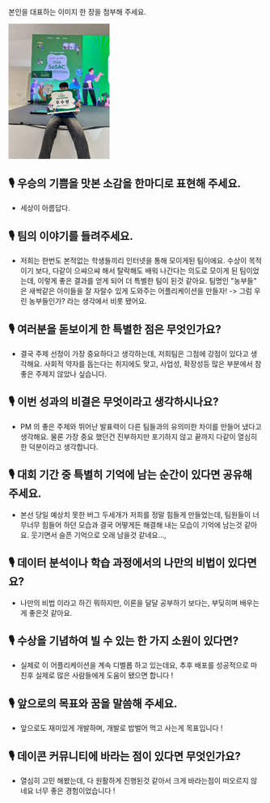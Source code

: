 본인을 대표하는 이미지 한 장을 첨부해 주세요.

<img src="./assets/이지훈.JPG" width="200" highth = "200">

## 🎙️ 우승의 기쁨을 맛본 소감을 한마디로 표현해 주세요.
- 세상이 아름답다.

## 🎙️ 팀의 이야기를 들려주세요.
- 저희는 한번도 본적없는 학생들끼리 인터넷을 통해 모이게된 팀이에요. 수상이 목적이기 보다, 다같이 으쌰으쌰 해서 탈락해도 배워 나간다는 의도로 모이게 된 팀이었는데, 이렇게 좋은 결과를 얻게 되어 더 특별한 팀이 된것 같아요. 팀명인 "농부들" 은 새싹같은 아이들을 잘 자랄수 있게 도와주는 어플리케이션을 만들자! -> 그럼 우린 농부들인가? 라는 생각에서 비롯 됐어요.
  
## 🎙️ 여러분을 돋보이게 한 특별한 점은 무엇인가요?
- 결국 주제 선정이 가장 중요하다고 생각하는데, 저희팀은 그점에 강점이 있다고 생각해요. 사회적 약자를 돕는다는 취지에도 맞고, 사업성, 확장성등 많은 부분에서 참 좋은 주제지 않았나 싶습니다. 

## 🎙️ 이번 성과의 비결은 무엇이라고 생각하시나요?
- PM 의 좋은 주제와 뛰어난 발표력이 다른 팀들과의 유의미한 차이를 만들어 냈다고 생각해요. 물론 가장 중요 했던건 진부하지만 포기하지 않고 끝까지 다같이 열심히 한 덕분이라고 생각합니다.

## 🎙️ 대회 기간 중 특별히 기억에 남는 순간이 있다면 공유해 주세요.
- 본선 당일 예상치 못한 버그 두세개가 저희를 정말 힘들게 만들었는데, 팀원들이 너무너무 힘들어 하던 모습과 결국 어떻게든 해결해 내는 모습이 기억에 남는것 같아요. 웃기면서 슬픈 기억으로 오래 남을것 같네요...,

## 🎙️ 데이터 분석이나 학습 과정에서의 나만의 비법이 있다면요?
- 나만의 비법 이라고 하긴 뭐하지만, 이론을 달달 공부하기 보다는, 부딪히며 배우는게 좋은것 같아요.

## 🎙️ 수상을 기념하여 빌 수 있는 한 가지 소원이 있다면?
- 실제로 이 어플리케이션을 계속 디벨롭 하고 있는데요, 추후 배포를 성공적으로 마친후 실제로 많은 사람들에게 도움이 됐으면 합니다 !  

## 🎙️ 앞으로의 목표와 꿈을 말씀해 주세요.
- 앞으로도 재미있게 개발하며, 개발로 밥벌어 먹고 사는게 목표입니다 !

## 🎙️ 데이콘 커뮤니티에 바라는 점이 있다면 무엇인가요?
- 열심히 고민 해봤는데, 다 원활하게 진행된것 같아서 크게 바라는점이 떠오르지 않네요 너무 좋은 경험이었습니다 !

